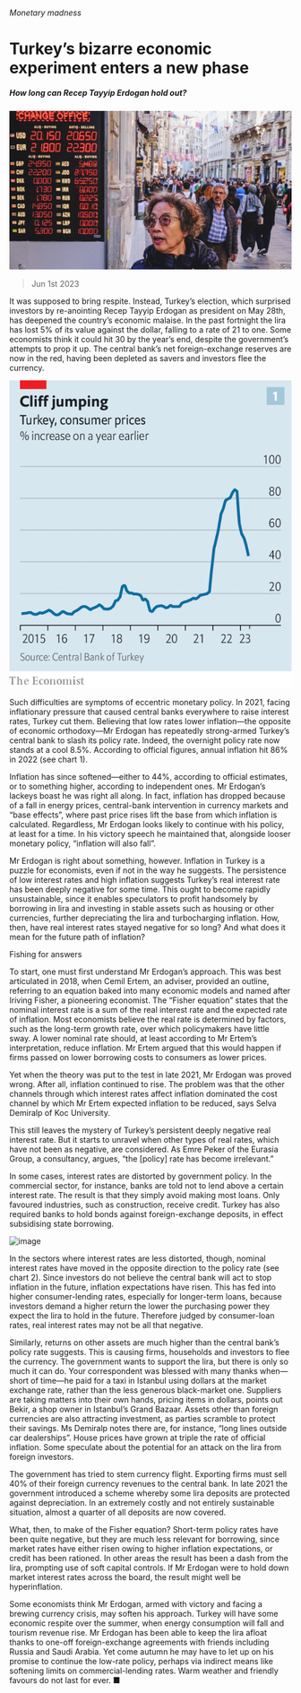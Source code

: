 ###### Monetary madness

# Turkey’s bizarre economic experiment enters a new phase 

##### How long can Recep Tayyip Erdogan hold out? 

![image](images/20230603_FNP002.jpg) 

> Jun 1st 2023 

It was supposed to bring respite. Instead, Turkey’s election, which surprised investors by re-anointing Recep Tayyip Erdogan as president on May 28th, has deepened the country’s economic malaise. In the past fortnight the lira has lost 5% of its value against the dollar, falling to a rate of 21 to one. Some economists think it could hit 30 by the year’s end, despite the government’s attempts to prop it up. The central bank’s net foreign-exchange reserves are now in the red, having been depleted as savers and investors flee the currency. 

![image](images/20230603_FNC366.png) 


Such difficulties are symptoms of eccentric monetary policy. In 2021, facing inflationary pressure that caused central banks everywhere to raise interest rates, Turkey cut them. Believing that low rates lower inflation—the opposite of economic orthodoxy—Mr Erdogan has repeatedly strong-armed Turkey’s central bank to slash its policy rate. Indeed, the overnight policy rate now stands at a cool 8.5%. According to official figures, annual inflation hit 86% in 2022 (see chart 1). 

Inflation has since softened—either to 44%, according to official estimates, or to something higher, according to independent ones. Mr Erdogan’s lackeys boast he was right all along. In fact, inflation has dropped because of a fall in energy prices, central-bank intervention in currency markets and “base effects”, where past price rises lift the base from which inflation is calculated. Regardless, Mr Erdogan looks likely to continue with his policy, at least for a time. In his victory speech he maintained that, alongside looser monetary policy, “inflation will also fall”. 

Mr Erdogan is right about something, however. Inflation in Turkey is a puzzle for economists, even if not in the way he suggests. The persistence of low interest rates and high inflation suggests Turkey’s real interest rate has been deeply negative for some time. This ought to become rapidly unsustainable, since it enables speculators to profit handsomely by borrowing in lira and investing in stable assets such as housing or other currencies, further depreciating the lira and turbocharging inflation. How, then, have real interest rates stayed negative for so long? And what does it mean for the future path of inflation? 

Fishing for answers

To start, one must first understand Mr Erdogan’s approach. This was best articulated in 2018, when Cemil Ertem, an adviser, provided an outline, referring to an equation baked into many economic models and named after Iriving Fisher, a pioneering economist. The “Fisher equation” states that the nominal interest rate is a sum of the real interest rate and the expected rate of inflation. Most economists believe the real rate is determined by factors, such as the long-term growth rate, over which policymakers have little sway. A lower nominal rate should, at least according to Mr Ertem’s interpretation, reduce inflation. Mr Ertem argued that this would happen if firms passed on lower borrowing costs to consumers as lower prices.

Yet when the theory was put to the test in late 2021, Mr Erdogan was proved wrong. After all, inflation continued to rise. The problem was that the other channels through which interest rates affect inflation dominated the cost channel by which Mr Ertem expected inflation to be reduced, says Selva Demiralp of Koc University. 

This still leaves the mystery of Turkey’s persistent deeply negative real interest rate. But it starts to unravel when other types of real rates, which have not been as negative, are considered. As Emre Peker of the Eurasia Group, a consultancy, argues, “the [policy] rate has become irrelevant.” 

In some cases, interest rates are distorted by government policy. In the commercial sector, for instance, banks are told not to lend above a certain interest rate. The result is that they simply avoid making most loans. Only favoured industries, such as construction, receive credit. Turkey has also required banks to hold bonds against foreign-exchange deposits, in effect subsidising state borrowing. 

![image](images/20230603_FNC367.png) 


In the sectors where interest rates are less distorted, though, nominal interest rates have moved in the opposite direction to the policy rate (see chart 2). Since investors do not believe the central bank will act to stop inflation in the future, inflation expectations have risen. This has fed into higher consumer-lending rates, especially for longer-term loans, because investors demand a higher return the lower the purchasing power they expect the lira to hold in the future. Therefore judged by consumer-loan rates, real interest rates may not be all that negative.

Similarly, returns on other assets are much higher than the central bank’s policy rate suggests. This is causing firms, households and investors to flee the currency. The government wants to support the lira, but there is only so much it can do. Your correspondent was blessed with many thanks when—short of time—he paid for a taxi in Istanbul using dollars at the market exchange rate, rather than the less generous black-market one. Suppliers are taking matters into their own hands, pricing items in dollars, points out Bekir, a shop owner in Istanbul’s Grand Bazaar. Assets other than foreign currencies are also attracting investment, as parties scramble to protect their savings. Ms Demiralp notes there are, for instance, “long lines outside car dealerships”. House prices have grown at triple the rate of official inflation. Some speculate about the potential for an attack on the lira from foreign investors.

The government has tried to stem currency flight. Exporting firms must sell 40% of their foreign currency revenues to the central bank. In late 2021 the government introduced a scheme whereby some lira deposits are protected against depreciation. In an extremely costly and not entirely sustainable situation, almost a quarter of all deposits are now covered. 

What, then, to make of the Fisher equation? Short-term policy rates have been quite negative, but they are much less relevant for borrowing, since market rates have either risen owing to higher inflation expectations, or credit has been rationed. In other areas the result has been a dash from the lira, prompting use of soft capital controls. If Mr Erdogan were to hold down market interest rates across the board, the result might well be hyperinflation.

Some economists think Mr Erdogan, armed with victory and facing a brewing currency crisis, may soften his approach. Turkey will have some economic respite over the summer, when energy consumption will fall and tourism revenue rise. Mr Erdogan has been able to keep the lira afloat thanks to one-off foreign-exchange agreements with friends including Russia and Saudi Arabia. Yet come autumn he may have to let up on his promise to continue the low-rate policy, perhaps via indirect means like softening limits on commercial-lending rates. Warm weather and friendly favours do not last for ever. ■


